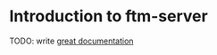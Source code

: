 # Introduction to ftm-server

TODO: write [great documentation](http://jacobian.org/writing/great-documentation/what-to-write/)

